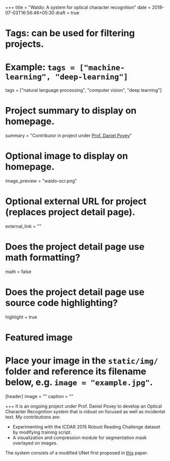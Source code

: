 +++
title = "Waldo: A system for optical character recognition"
date = 2018-07-03T16:56:46+05:30
draft = true

# Tags: can be used for filtering projects.
# Example: `tags = ["machine-learning", "deep-learning"]`
tags = ["natural language processing", "computer vision", "deep learning"]

# Project summary to display on homepage.
summary = "Contributor in project under [Prof. Daniel Povey](www.danielpovey.com)"

# Optional image to display on homepage.
image_preview = "waldo-ocr.png"

# Optional external URL for project (replaces project detail page).
external_link = ""

# Does the project detail page use math formatting?
math = false

# Does the project detail page use source code highlighting?
highlight = true

# Featured image
# Place your image in the `static/img/` folder and reference its filename below, e.g. `image = "example.jpg"`.
[header]
image = ""
caption = ""

+++
It is an ongoing project under Prof. Daniel Povey to develop an Optical Character Recognition system that is robust on focused as well as incidental text. My contributions are:

* Experimenting with the ICDAR 2015 Robust Reading Challenge dataset by modifying training script.
* A visualization and compression module for segmentation mask overlayed on images.

The system consists of a modified UNet first proposed in [this](https://arxiv.org/abs/1505.04597) paper.